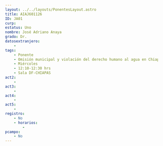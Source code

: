 ```yaml
---
layout: ../../layouts/PonentesLayout.astro
title: AIAJ601126
ID: JA01
curp: 
estatus: Uno
nombre: José Adriano Anaya
grado: Dr.
datosextranjero:
    - 
tags:
    - Ponente
    - Omisión municipal y violación del derecho humano al agua en Chiapas, México
    - Miércoles
    - 12:10-12:30 hrs
    - Sala DF-CHIAPAS
act2: 
    - 
act3: 
    - 
act4: 
    - 
act5: 
    - 
registro:
    - No
    - horarios:
        -
pcampo:
    - No
---
```

